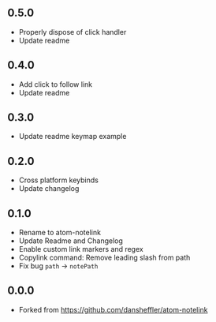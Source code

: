 ## 0.5.0
* Properly dispose of click handler
* Update readme

## 0.4.0
* Add click to follow link
* Update readme

## 0.3.0
* Update readme keymap example

## 0.2.0
* Cross platform keybinds
* Update changelog

## 0.1.0
* Rename to atom-notelink
* Update Readme and Changelog
* Enable custom link markers and regex
* Copylink command: Remove leading slash from path
* Fix bug `path` -> `notePath`

## 0.0.0
* Forked from https://github.com/dansheffler/atom-notelink
